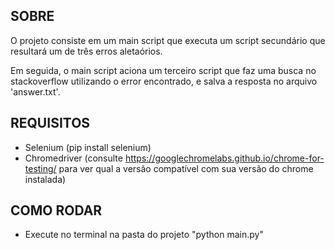## SOBRE
O projeto consiste em um main script que executa um script secundário que resultará um de três erros aletaórios.

Em seguida, o main script aciona um terceiro script que faz uma busca no stackoverflow utilizando o error encontrado, e salva a resposta no arquivo 'answer.txt'.

## REQUISITOS
* Selenium (pip install selenium)
* Chromedriver (consulte https://googlechromelabs.github.io/chrome-for-testing/ para ver qual a versão compatível com sua versão do chrome instalada)

## COMO RODAR
* Execute no terminal na pasta do projeto "python main.py"